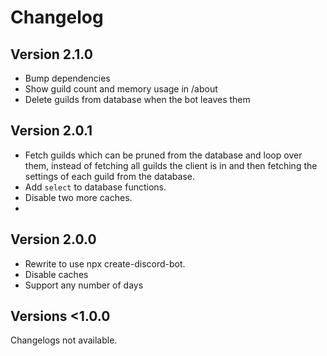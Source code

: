 # Changelog

## Version 2.1.0
- Bump dependencies
- Show guild count and memory usage in /about
- Delete guilds from database when the bot leaves them

## Version 2.0.1
- Fetch guilds which can be pruned from the database and loop over them, instead of fetching all guilds the client is in and then fetching the settings of each guild from the database.
- Add `select` to database functions.
- Disable two more caches.
- 

## Version 2.0.0
- Rewrite to use npx create-discord-bot.
- Disable caches
- Support any number of days

## Versions <1.0.0
Changelogs not available.
